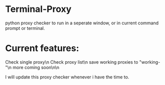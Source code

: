 # Terminal-Proxy
python proxy checker to run in a seperate window, or in current command prompt or terminal.

# Current features:
Check single proxy\n
Check proxy list\n
save working proxies to "working-<filename>"\n
more coming soon\n\n
  
I will update this proxy checker whenever i have the time to.
